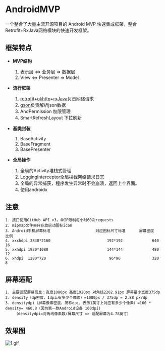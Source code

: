 # AndroidMVP
一个整合了大量主流开源项目的 Android MVP 快速集成框架，整合Retrofit+RxJava网络模块的快速开发框架。

## 框架特点

- **MVP结构**

    1. 表示层 <=> 业务层 => 数据层
    2. View <=> Presenter => Model

- **流行框架**

	1. [retrofit](https://github.com/square/retrofit)+[okhttp](https://github.com/square/okhttp)+[rxJava](https://github.com/ReactiveX/RxJava)负责网络请求
    2. [gson](https://github.com/google/gson)负责解析json数据
    3. AndPermission 权限管理
    4. SmartRefreshLayout 下拉刷新

- **基类封装**

	1. BaseActivity
	2. BaseFragment
    3. BasePresenter

- **全局操作**

	1. 全局的Activity堆栈式管理
	2. LoggingInterceptor全局拦截网络请求日志
   	3. 全局的异常捕获，程序发生异常时不会崩溃，返回上个界面。
   	4. 使用androidx

## 注意

    1. 接口使用GitHub API v3，单IP限制每小时60次requests
    2. mipmap文件夹只存放启动图标icon
    3. Android手机屏幕标准                    对应图标尺寸标准      屏幕密度       比例
    4. xxxhdpi 3840*2160                         192*192             640          16
    5. xxhdpi 1920*1080                          144*144             480          12
    6. xhdpi  1280*720                            96*96              320           8

## 屏幕适配

	1. 主要适配屏幕信息：宽度1080px 高度1920px 对角线2202.91px 屏幕最小宽度375dp
	2. density（dp密度，1dp上有多少个像素）=1080px / 375dp = 2.88 px/dp
	3. densitydpi（屏幕像素密度，简称dpi，表示1英寸上对应有多少个像素）=160 * density= 460.8（因为第一款Android设备 160dpi)
		（densitydpi=对角线像素数/屏幕尺寸 => 适配屏幕为4.78英寸）

## 效果图

![1.gif](img/1.gif)


